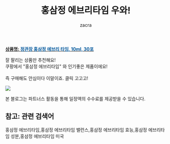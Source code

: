 ﻿---
layout: post
title:  "홍삼정 에브리타임 우와!"
author: zacra
categories: [ 아이템 ]
tags: [홍삼정 에브리타임,홍삼정 에브리타임 밸런스,홍삼정 에브리타임 효능,홍삼정 에브리타임 성분,홍삼정 에브리타임 미국]
image: https://static.coupangcdn.com/image/product/image/vendoritem/2019/01/28/3000049680/fe6de94a-e677-4a27-9198-4fcc74e92417.jpg 
description: "쿠팡에서 홍삼정 에브리타임 관련 상품으로 가장 잘팔리는 제품 중 하나라는 사실!!."
rating: 4.5
---

<a href="https://link.coupang.com/re/AFFSDP?lptag=AF8407795&pageKey=101314275&itemId=308889220&vendorItemId=71047171065&traceid=V0-153-9511f0cf7a2eea44"><b>상품명: <font color='#01579B'>정관장 홍삼정 에브리 타임, 10ml, 30포</font></b></a>

잘 팔리는 상품만 추천해요!<br/>
쿠팡에서 "홍삼정 에브리타임" 와 인기좋은 제품이에요!<br/><br/>
즉 구매해도 안심이다 이말이죠. 클릭 고고고! <br/>



<a href="https://link.coupang.com/re/AFFSDP?lptag=AF8407795&pageKey=101314275&itemId=308889220&vendorItemId=71047171065&traceid=V0-153-9511f0cf7a2eea44"><img src="https://thumbnail10.coupangcdn.com/thumbnails/remote/q89/image/vendor_inventory/2459/fc49125c87428d133edd9927d93e026d2a8dae72ec7b51ecdd83eb16d340.jpg"></a> 

본 블로그는 파트너스 활동을 통해 일정액의 수수료를 제공받을 수 있습니다.

## 참고: 관련 검색어    
홍삼정 에브리타임,홍삼정 에브리타임 밸런스,홍삼정 에브리타임 효능,홍삼정 에브리타임 성분,홍삼정 에브리타임 미국